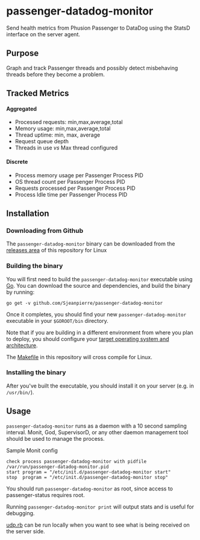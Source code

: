 # passenger-datadog-monitor
Send health metrics from Phusion Passenger to DataDog using the StatsD interface on the server agent.

## Purpose
Graph and track Passenger threads and possibly detect misbehaving threads before they become a problem.

## Tracked Metrics
#### Aggregated
* Processed requests: min,max,average,total
* Memory usage: min,max,average,total
* Thread uptime: min, max, average
* Request queue depth
* Threads in use *vs* Max thread configured
#### Discrete
- Process memory usage per Passenger Process PID
- OS thread count per Passenger Process PID
- Requests processed per Passenger Process PID
- Process Idle time per Passenger Process PID

## Installation
### Downloading from Github
The `passenger-datadog-monitor` binary can be downloaded from the [releases area](https://github.com/Sjeanpierre/passenger-datadog-monitor/releases) of this repository for Linux
### Building the binary
You will first need to build the `passenger-datadog-monitor` executable using [Go](https://golang.org). You can download the source and dependencies, and build the binary by running:
```
go get -v github.com/Sjeanpierre/passenger-datadog-monitor
```
Once it completes, you should find your new `passenger-datadog-monitor` executable in your `$GOROOT/bin` directory.

Note that if you are building in a different environment from where you plan to deploy, you should configure your [target operating system and architecture](https://golang.org/doc/install/source#environment).

The [Makefile](Makefile) in this repository will cross compile for Linux.
### Installing the binary
After you've built the executable, you should install it on your server (e.g. in `/usr/bin/`).

## Usage
`passenger-datadog-monitor` runs as a daemon with a 10 second sampling interval. Monit, God, SupervisorD, or any other daemon management tool should be used to manage the process.

Sample Monit config

```
check process passenger-datadog-monitor with pidfile /var/run/passenger-datadog-monitor.pid
start program = "/etc/init.d/passenger-datadog-monitor start"
stop  program = "/etc/init.d/passenger-datadog-monitor stop"
```

You should run `passenger-datadog-monitor` as root, since access to passenger-status requires root.

Running `passenger-datadog-monitor print` will output stats and is useful for debugging.

[udp.rb](https://github.com/Sjeanpierre/passenger-datadog-monitor/blob/master/server/udp.rb) can be run locally when you want to see what is being received on the server side.
